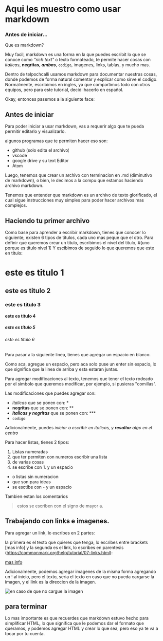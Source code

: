 # Aqui les muestro como usar markdown

### Antes de iniciar...

Que es markdown?

Muy facil, markdown es una forma en la que puedes escribit lo que se conoce como *"rich text"* o texto formateado, te permite hacer cosas con *italicas*, **negritas**, ***ambas***, `codigo`, imagenes, links, tablas, y mucho mas.

Dentro de telpochcalli usamos markdown para documentar nuestras cosas, donde podemos de forma natural comentar y explicar como sirve el codigo. Normalmente, escribimos en ingles, ya que compartimos todo con otros equipos, pero para este tutorial, decidi hacerlo en español.

Okay, entonces pasemos a la siguiente face:

## Antes de iniciar

Para poder iniciar a usar markdown, vas a requerir algo que te pueda permitir editarlo y visualizarlo.

algunos programas que te permiten hacer eso son:
- github (solo edita el archivo)
- vscode
- google drive y su text Editor
- Atom

Luego, tenemos que crear un archivo con terminacion en .md (diminutivo de markdown), o bien, le decimos a la compu que estamos haciendo archivo markdown. 

Tenemos que entender que markdown es un archivo de texto glorificado, el cual sigue instrucciones muy simples para poder hacer archivos mas complejos.

## Haciendo tu primer archivo

Como base para aprender a escribir markdown, tienes que conocer lo siguiente, existen 6 tipos de titulos, cada uno mas peque que el otro. Para definir que queremos crear un titulo, escribimos el nivel del titulo, #(uno porque es titulo nivel 1) Y escibimos de seguido lo que queremos que este en titulo:

# este es titulo 1
## este es titulo 2
### este es titulo 3
#### este es titulo 4
##### este es titulo 5
###### este es titulo 6

Para pasar a la siguiente linea, tienes que agregar un espacio en blanco.

Como aca, agregue un espacio, 
pero aca solo puse un enter sin espacio, lo que significa que la linea de arriba y esta estaran juntas.

Para agregar modificaciones al texto, tenemos que tener el texto rodeado por el simbolo que queremos modificar, por ejemplo, si pusieras "comillas".

Las modificaciones que puedes agregar son:

- *italicas* que se ponen con: *
- **negritas** que se ponen con: **
- ***italicas y negritas*** que se ponen con: ***
- `codigo`

Adicionalmente, puedes *iniciar a escribir en italicas, y **resaltar** algo en el centro*

Para hacer listas, tienes 2 tipos:

1. Listas numeradas
2. que ter permiten con numeros escribir una lista
3. de varias cosas
4. se escribe con 1. y un espacio

- o listas sin numeracion
- que son para ideas
- se esctibe con - y un espacio

Tambien estan los comentarios

> estos se escriben con el signo de mayor a.

## Trabajando con links e imagenes.

Para agregar un link, lo escribes en 2 partes:

la primera es el texto que quieres que tenga, lo escribes entre brackets [mas info] y la segunda es el link, lo escribes en parentesis (https://commonmark.org/help/tutorial/07-links.html):

[mas info](https://commonmark.org/help/tutorial/07-links.html)

Adicionalmente, podemos agregar imagenes de la misma forma agregando un ! al inicio, pero el texto, seria el texto en caso que no pueda cargarse la imagen, y el link es la direccion de la imagen.

![en caso de que no cargue la imagen](https://external-content.duckduckgo.com/iu/?u=http%3A%2F%2Fi.huffpost.com%2Fgen%2F1645150%2Fthumbs%2Fo-RICK-ASTLEY-NEVER-GONNA-WAKE-UP-facebook.jpg&f=1&nofb=1)

## para terminar

Lo mas importante es que recuerdes que markdown estuvo hecho para simplificar HTML, lo que significa que le podemos dar el formato que queramos, y podemos agregar HTML y crear lo que sea, pero eso ya te va a tocar por tu cuenta.